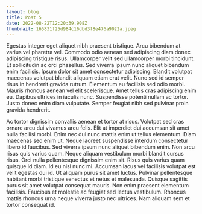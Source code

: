 ```yaml
---
layout: blog
title: Post 5
date: 2022-08-22T12:20:39.908Z
thumbnail: 165831f25d984c16dbd3f8e476a9022a.jpeg
---
```

Egestas integer eget aliquet nibh praesent tristique. Arcu bibendum at varius vel pharetra vel. Commodo odio aenean sed adipiscing diam donec adipiscing tristique risus. Ullamcorper velit sed ullamcorper morbi tincidunt. Et sollicitudin ac orci phasellus. Sed viverra ipsum nunc aliquet bibendum enim facilisis. Ipsum dolor sit amet consectetur adipiscing. Blandit volutpat maecenas volutpat blandit aliquam etiam erat velit. Nunc sed id semper risus in hendrerit gravida rutrum. Elementum eu facilisis sed odio morbi. Mauris rhoncus aenean vel elit scelerisque. Amet tellus cras adipiscing enim eu. Dapibus ultrices in iaculis nunc. Suspendisse potenti nullam ac tortor. Justo donec enim diam vulputate. Semper feugiat nibh sed pulvinar proin gravida hendrerit.

Ac tortor dignissim convallis aenean et tortor at risus. Volutpat sed cras ornare arcu dui vivamus arcu felis. Elit at imperdiet dui accumsan sit amet nulla facilisi morbi. Enim nec dui nunc mattis enim ut tellus elementum. Diam maecenas sed enim ut. Neque laoreet suspendisse interdum consectetur libero id faucibus. Sed viverra ipsum nunc aliquet bibendum enim. Non arcu risus quis varius quam. Neque aliquam vestibulum morbi blandit cursus risus. Orci nulla pellentesque dignissim enim sit. Risus quis varius quam quisque id diam. Id eu nisl nunc mi. Accumsan lacus vel facilisis volutpat est velit egestas dui id. Ut aliquam purus sit amet luctus. Pulvinar pellentesque habitant morbi tristique senectus et netus et malesuada. Quisque sagittis purus sit amet volutpat consequat mauris. Non enim praesent elementum facilisis. Faucibus et molestie ac feugiat sed lectus vestibulum. Rhoncus mattis rhoncus urna neque viverra justo nec ultrices. Nam aliquam sem et tortor consequat id.
